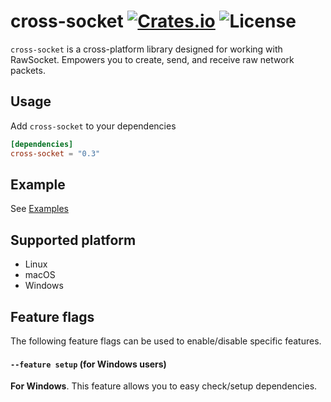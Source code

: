 [crates-badge]: https://img.shields.io/crates/v/cross-socket.svg
[crates-url]: https://crates.io/crates/cross-socket
[license-badge]: https://img.shields.io/crates/l/cross-socket.svg
[examples-url]: https://github.com/shellrow/cross-socket/tree/main/examples

# cross-socket [![Crates.io][crates-badge]][crates-url] ![License][license-badge]
`cross-socket` is a cross-platform library designed for working with RawSocket. 
Empowers you to create, send, and receive raw network packets.

## Usage
Add `cross-socket` to your dependencies  
```toml:Cargo.toml
[dependencies]
cross-socket = "0.3"
```

## Example
See [Examples][examples-url]

## Supported platform
- Linux
- macOS
- Windows

## Feature flags 
The following feature flags can be used to enable/disable specific features.
#### `--feature setup` (for Windows users)
**For Windows**. This feature allows you to easy check/setup dependencies.

